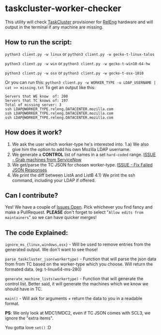 # taskcluster-worker-checker

This utility will check [TaskCluster](https://github.com/taskcluster) provisioner for [RelEng](https://github.com/mozilla-releng) hardware and will output in the terminal if any machine are missing.

## How to run the script:

`python3 client.py -w linux` or `python3 client.py -w gecko-t-linux-talos`

`python3 client.py -w win` or `python3 client.py -w gecko-t-win10-64-hw`

`python3 client.py -w osx` or `python3 client.py -w gecko-t-osx-1010`

Or you can run this:
`python3 client.py -w WORKER_TYPE -u LDAP_USERNAME | cat >> missing.txt`
To get an output like this:
```
Servers that WE know  of: 200
Servers that TC knows of: 197
Total of missing server: 3
ssh LDAP@WORKER_TYPE.releng.DATACENTER.mozilla.com
ssh LDAP@WORKER_TYPE.releng.DATACENTER.mozilla.com
ssh LDAP@WORKER_TYPE.releng.DATACENTER.mozilla.com
```


## How does it work?
1) We ask the user which worker-type he's interested into.
1.a) We also give him the option to add his own Mozilla LDAP username.
2) We generate a **CONTROL** list of names in a set `hard-coded` range. [ISSUE - Grab machines from ServiceNow](https://github.com/Akhliskun/taskcluster-worker-checker/issues/2)
3) We get/parse the TC JSON for chosen worker-type. [ISSUE - Fix Failed JSON Responses](https://github.com/Akhliskun/taskcluster-worker-checker/issues/3)
4) We print the diff between ListA and ListB
4.1) We print the ssh command, including your LDAP if offered.

## Can I contribute?
Yes! We have a couple of [Issues Open](https://github.com/Akhliskun/taskcluster-worker-checker/issues). 
Pick whichever you find fancy and make a PullRequest.
**PLEASE** don't forget to select "`Allow edits from maintainers`" so we can have quicker merges!


## The code Explained:
`ignore_ms_{linux,windows,osx}` - Will be used to remove entries from the generated output. We don't want to see those!

`parse_taskcluster_json(workertype)` - Function that will parse the json data from from TC based on the worker-type which you choose. Will return the formated data. (eg: t-linux64-ms-280)

`generate_machine_lists(workertype)` - Function that will generate the control list. Better said, it will generate the machines which we know we should have in TC.

`main()` - Will ask for arguments + return the data to you in a readable format.



**PS**: We only look at MDC1/MDC2, even if TC JSON comes with SCL3, we ignore the "extra items". 

You gotta love `set()` :D

